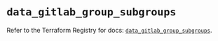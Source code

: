 # `data_gitlab_group_subgroups`

Refer to the Terraform Registry for docs: [`data_gitlab_group_subgroups`](https://registry.terraform.io/providers/gitlabhq/gitlab/16.9.1/docs/data-sources/group_subgroups).
